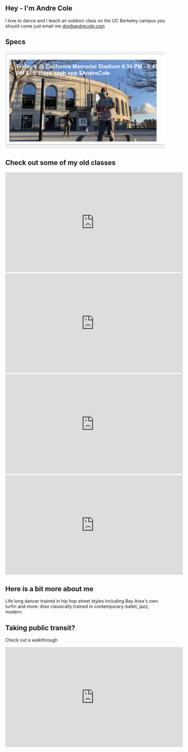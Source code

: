 ## Hey - I'm Andre Cole

I love to dance and I teach an outdoor class on the UC Berkeley campus you should come just email me dre@andrecole.com

## Specs
![course specs](https://github.com/andrecole/andrecole.github.io/blob/main/images/image_6487327.JPG)

## Check out some of my old classes

<iframe width="560" height="315" src="https://www.youtube.com/embed/tVtk2oDDjac" frameborder="0" allow="accelerometer; autoplay; clipboard-write; encrypted-media; gyroscope; picture-in-picture" allowfullscreen></iframe>

<iframe width="560" height="315" src="https://www.youtube.com/embed/rKsa1EvUW5E" frameborder="0" allow="accelerometer; autoplay; clipboard-write; encrypted-media; gyroscope; picture-in-picture" allowfullscreen></iframe>

<iframe width="560" height="315" src="https://www.youtube.com/embed/EDT0J6vqjNw" frameborder="0" allow="accelerometer; autoplay; clipboard-write; encrypted-media; gyroscope; picture-in-picture" allowfullscreen></iframe>

<iframe width="560" height="315" src="https://www.youtube.com/embed/w5sUSsZhiYA" frameborder="0" allow="accelerometer; autoplay; clipboard-write; encrypted-media; gyroscope; picture-in-picture" allowfullscreen></iframe>

## Here is a bit more about me

Life long dancer trained in hip hop street styles including Bay Area's own turfin and more. Also classically trained in contemporary-ballet, jazz, modern. 

## Taking public transit?
Check out a walkthrough
<iframe width="560" height="315" src="https://www.youtube.com/embed/yfexhlnEWuA" frameborder="0" allow="accelerometer; autoplay; clipboard-write; encrypted-media; gyroscope; picture-in-picture" allowfullscreen></iframe>

